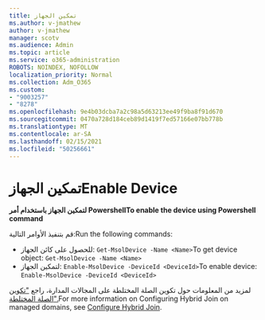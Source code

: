 ```yaml
---
title: تمكين الجهاز
ms.author: v-jmathew
author: v-jmathew
manager: scotv
ms.audience: Admin
ms.topic: article
ms.service: o365-administration
ROBOTS: NOINDEX, NOFOLLOW
localization_priority: Normal
ms.collection: Adm_O365
ms.custom:
- "9003257"
- "8278"
ms.openlocfilehash: 9e4b03dcba7a2c98a5d63213ee49f9ba8f91d670
ms.sourcegitcommit: 0470a728d184ceb89d1419f7ed57166e07bb778b
ms.translationtype: MT
ms.contentlocale: ar-SA
ms.lasthandoff: 02/15/2021
ms.locfileid: "50256661"
---
```

# <a name="enable-device"></a><span data-ttu-id="e80e4-102">تمكين الجهاز</span><span class="sxs-lookup"><span data-stu-id="e80e4-102">Enable Device</span></span>

<span data-ttu-id="e80e4-103">**لتمكين الجهاز باستخدام أمر Powershell**</span><span class="sxs-lookup"><span data-stu-id="e80e4-103">**To enable the device using Powershell command**</span></span>

<span data-ttu-id="e80e4-104">قم بتنفيذ الأوامر التالية:</span><span class="sxs-lookup"><span data-stu-id="e80e4-104">Run the following commands:</span></span>

- <span data-ttu-id="e80e4-105">للحصول على كائن الجهاز: `Get-MsolDevice -Name <Name>`</span><span class="sxs-lookup"><span data-stu-id="e80e4-105">To get device object: `Get-MsolDevice -Name <Name>`</span></span>
- <span data-ttu-id="e80e4-106">لتمكين الجهاز: `Enable-MsolDevice -DeviceId <DeviceId>`</span><span class="sxs-lookup"><span data-stu-id="e80e4-106">To enable device: `Enable-MsolDevice -DeviceId <DeviceId>`</span></span>

<span data-ttu-id="e80e4-107">لمزيد من المعلومات حول تكوين الصلة المختلطة على المجالات المدارة، راجع ["تكوين الصلة المختلطة".](https://docs.microsoft.com/azure/active-directory/devices/hybrid-azuread-join-managed-domains)</span><span class="sxs-lookup"><span data-stu-id="e80e4-107">For more information on Configuring Hybrid Join on managed domains, see [Configure Hybrid Join](https://docs.microsoft.com/azure/active-directory/devices/hybrid-azuread-join-managed-domains).</span></span>
